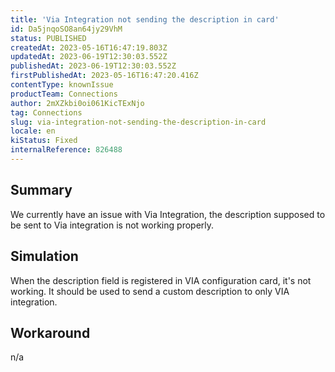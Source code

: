 ```yaml
---
title: 'Via Integration not sending the description in card'
id: Da5jnqoSO8an64jy29VhM
status: PUBLISHED
createdAt: 2023-05-16T16:47:19.803Z
updatedAt: 2023-06-19T12:30:03.552Z
publishedAt: 2023-06-19T12:30:03.552Z
firstPublishedAt: 2023-05-16T16:47:20.416Z
contentType: knownIssue
productTeam: Connections
author: 2mXZkbi0oi061KicTExNjo
tag: Connections
slug: via-integration-not-sending-the-description-in-card
locale: en
kiStatus: Fixed
internalReference: 826488
---
```


## Summary



We currently have an issue with Via Integration, the description supposed to be sent to Via integration is not working properly.


##

## Simulation



When the description field is registered in VIA configuration card, it's not working. It should be used to send a custom description to only VIA integration.


##

## Workaround


n/a





